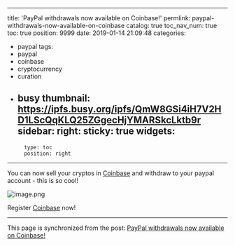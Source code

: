 
---
title: 'PayPal withdrawals now available on Coinbase!'
permlink: paypal-withdrawals-now-available-on-coinbase
catalog: true
toc_nav_num: true
toc: true
position: 9999
date: 2019-01-14 21:09:48
categories:
- paypal
tags:
- paypal
- coinbase
- cryptocurrency
- curation
- busy
thumbnail: https://ipfs.busy.org/ipfs/QmW8GSi4iH7V2HD1LScQqKLQ25ZGgecHjYMARSkcLktb9r
sidebar:
    right:
        sticky: true
widgets:
    -
        type: toc
        position: right
---


You can now sell your cryptos in [Coinbase](https://justyy.com/out/coinbase)  and withdraw to your paypal account - this is so cool!

![image.png](https://ipfs.busy.org/ipfs/QmW8GSi4iH7V2HD1LScQqKLQ25ZGgecHjYMARSkcLktb9r)

Register [Coinbase](https://justyy.com/out/coinbase) now!

- - -

This page is synchronized from the post: [PayPal withdrawals now available on Coinbase!](https://steemit.com/@justyy/paypal-withdrawals-now-available-on-coinbase)
